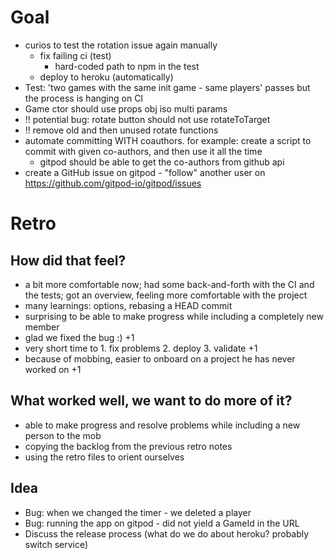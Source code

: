 # Goal

- curios to test the rotation issue again manually
    - fix failing ci (test)
        - hard-coded path to npm in the test
    - deploy to heroku (automatically)
- Test: 'two games with the same init game - same players' passes but the process is hanging on CI
- Game ctor should use props obj iso multi params
- !! potential bug: rotate button should not use rotateToTarget
- !! remove old and then unused rotate functions
- automate committing WITH coauthors. for example: create a script to commit with given co-authors, and then use it all the time
    - gitpod should be able to get the co-authors from github api
- create a GitHub issue on gitpod - "follow" another user on https://github.com/gitpod-io/gitpod/issues


# Retro

## How did that feel?
- a bit more comfortable now; had some back-and-forth with the CI and the tests; got an overview, feeling more comfortable with the project
- many learnings: options, rebasing a HEAD commit
- surprising to be able to make progress while including a completely new member
- glad we fixed the bug :) +1
- very short time to 1. fix problems 2. deploy 3. validate +1
- because of mobbing, easier to onboard on a project he has never worked on +1

## What worked well, we want to do more of it?
- able to make progress and resolve problems while including a new person to the mob
- copying the backlog from the previous retro notes
- using the retro files to orient ourselves

## Idea
- Bug: when we changed the timer - we deleted a player
- Bug: running the app on gitpod - did not yield a GameId in the URL
- Discuss the release process (what do we do about heroku? probably switch service)